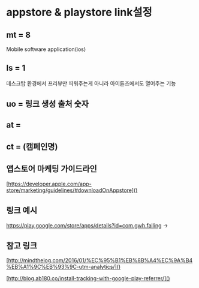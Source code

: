 # appstore & playstore link설정

## mt = 8
Mobile software application(ios)

## ls = 1
데스크탑 환경에서 프리뷰만 띄워주는게 아니라 아이튠즈에서도 열어주는 기능

## uo = 링크 생성 출처 숫자

## at = 

## ct = (캠페인명)

## 앱스토어 마케팅 가이드라인
[https://developer.apple.com/app-store/marketing/guidelines/#downloadOnAppstore]()

## 링크 예시
https://play.google.com/store/apps/details?id=com.gwh.falling
-> 

## 참고 링크
[http://mindthelog.com/2016/01/%EC%95%B1%EB%8B%A4%EC%9A%B4%EB%A1%9C%EB%93%9C-utm-analytics/]()

[http://blog.ab180.co/install-tracking-with-google-play-referrer/]()